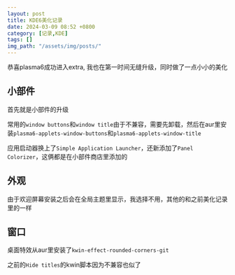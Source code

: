 ```yaml
---
layout: post
title: KDE6美化记录
date: 2024-03-09 08:52 +0800
category: [记录,KDE]
tags: []
img_path: "/assets/img/posts/"
---
```


恭喜plasma6成功进入extra, 我也在第一时间无缝升级，同时做了一点小小的美化

## 小部件

首先就是小部件的升级

常用的`window buttons`和`window title`由于不兼容，需要先卸载，然后在aur里安装`plasma6-applets-window-buttons`和`plasma6-applets-window-title`

应用启动器换上了`Simple Application Launcher`，还新添加了`Panel Colorizer`，这俩都是在小部件商店里添加的

## 外观

由于欢迎屏幕安装之后会在全局主题里显示，我选择不用，其他的和之前美化记录里的一样

## 窗口

桌面特效从aur里安装了`kwin-effect-rounded-corners-git`

之前的`Hide titles`的kwin脚本因为不兼容也似了
